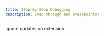 ```yaml
---
title: Step-By-Step Debugging
description: Step through and breakpoints!
---
```


ignore updates on extension
